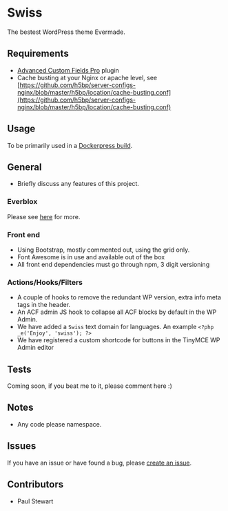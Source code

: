# Swiss

The bestest WordPress theme Evermade.

## Requirements

* [Advanced Custom Fields Pro](https://www.advancedcustomfields.com/pro/) plugin
* Cache busting at your Nginx or apache level, see [https://github.com/h5bp/server-configs-nginx/blob/master/h5bp/location/cache-busting.conf](https://github.com/h5bp/server-configs-nginx/blob/master/h5bp/location/cache-busting.conf)

## Usage

To be primarily used in a [Dockerpress build](https://bitbucket.org/evermade/dockerpress).

## General

* Briefly discuss any features of this project.

### Everblox

Please see [here](https://evermade.atlassian.net/wiki/spaces/EV/pages/432701441/Development) for more.

### Front end

* Using Bootstrap, mostly commented out, using the grid only.
* Font Awesome is in use and available out of the box
* All front end dependencies must go through npm, 3 digit versioning

### Actions/Hooks/Filters

* A couple of hooks to remove the redundant WP version, extra info meta tags in the header.
* An ACF admin JS hook to collapse all ACF blocks by default in the WP Admin.
* We have added a `Swiss` text domain for languages. An example `<?php _e('Enjoy', 'swiss'); ?>`
* We have registered a custom shortcode for buttons in the TinyMCE WP Admin editor

## Tests

Coming soon, if you beat me to it, please comment here :)

## Notes

* Any code please namespace.

## Issues

If you have an issue or have found a bug, please [create an issue](https://bitbucket.org/evermade/swiss/issues/new).

## Contributors

* Paul Stewart
